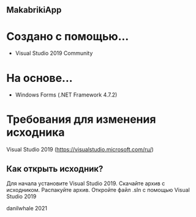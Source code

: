 ## MakabrikiApp
# Создано с помощью...
- Visual Studio 2019 Community
# На основе...
- Windows Forms (.NET Framework 4.7.2)
# Требования для изменения исходника
 Visual Studio 2019 (https://visualstudio.microsoft.com/ru/)
## Как открыть исходник?
Для начала установите Visual Studio 2019.
Скачайте архив с исходником.
Распакуйте архив.
Откройте файл .sln с помощью Visual Studio 2019

danilwhale 2021
